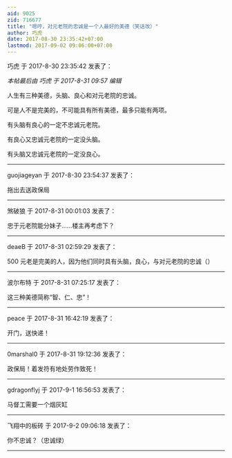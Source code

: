 ```yaml
---
aid: 9025
zid: 716677
title: "嗯哼，对元老院的忠诚是一个人最好的美德（笑话改）"
author: 巧虎
date: 2017-08-30 23:35:42+07:00
lastmod: 2017-09-02 09:06:00+07:00
---
```


巧虎 于 2017-8-30 23:35:42 发表了：

_本帖最后由 巧虎 于 2017-8-31 09:57 编辑_

人生有三种美德，头脑、良心和对元老院的忠诚。

可是人不是完美的，不可能具有所有美德，最多只能有两项。

有头脑有良心的一定不忠诚元老院。

有良心又忠诚元老院的一定没头脑。

有头脑又忠诚元老院的一定没良心。

---

guojiageyan 于 2017-8-30 23:54:37 发表了：

拖出去送政保局

---

煞破狼 于 2017-8-31 00:01:03 发表了：

忠于元老院能分妹子……楼主再考虑下？

---

deaeB 于 2017-8-31 02:59:29 发表了：

500 元老是完美的人，因为他们同时具有头脑，良心，与对元老院的忠诚（）

---

波尔布特 于 2017-8-31 07:25:17 发表了：

这三种美德简称“智、仁、忠”！

---

peace 于 2017-8-31 16:42:19 发表了：

开门，送快递！

---

0marshal0 于 2017-8-31 19:12:36 发表了：

政保局！着发符有地处劳作致死！

---

gdragonflyj 于 2017-9-1 16:56:53 发表了：

马督工需要一个烟灰缸

---

飞翔中的板砖 于 2017-9-2 09:06:18 发表了：

你不忠诚？（忠诚绿）

---
